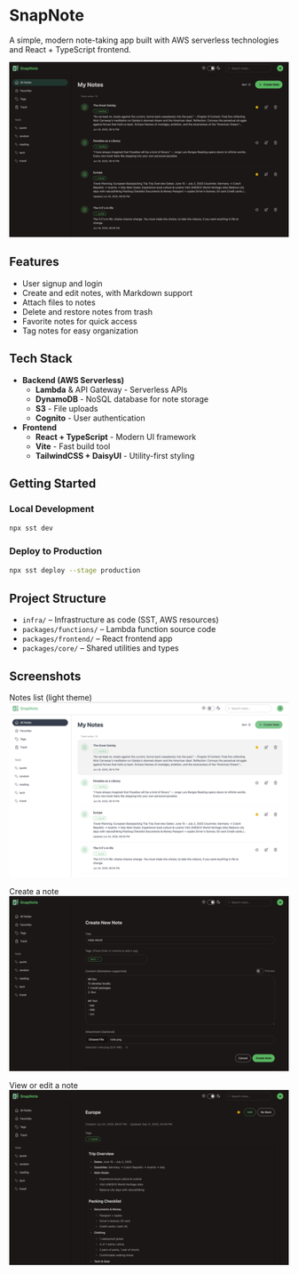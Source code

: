 # SnapNote

A simple, modern note-taking app built with AWS serverless technologies and React + TypeScript frontend.

![List Notes (Dark)](screenshots/list-dark.jpg)

## Features

- User signup and login
- Create and edit notes, with Markdown support
- Attach files to notes
- Delete and restore notes from trash
- Favorite notes for quick access
- Tag notes for easy organization

## Tech Stack

- **Backend (AWS Serverless)**
  - **Lambda** & API Gateway - Serverless APIs
  - **DynamoDB** - NoSQL database for note storage
  - **S3** - File uploads
  - **Cognito** - User authentication
- **Frontend**
  - **React + TypeScript** - Modern UI framework
  - **Vite** - Fast build tool
  - **TailwindCSS + DaisyUI** - Utility-first styling

## Getting Started

### Local Development

```sh
npx sst dev
```

### Deploy to Production

```sh
npx sst deploy --stage production
```

## Project Structure

- `infra/` – Infrastructure as code (SST, AWS resources)
- `packages/functions/` – Lambda function source code
- `packages/frontend/` – React frontend app
- `packages/core/` – Shared utilities and types

## Screenshots
Notes list (light theme)
![List Notes (Light)](screenshots/list-light.jpg)

Create a note
![Create Note](screenshots/create.jpg)

View or edit a note
![View/Edit Note](screenshots/view-edit.jpg)

